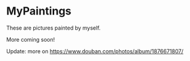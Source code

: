 # MyPaintings
These are pictures painted by myself.

More coming soon!

Update: more on https://www.douban.com/photos/album/1876671807/

